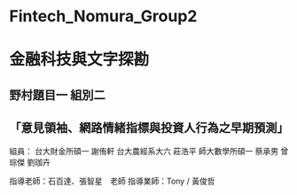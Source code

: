 # Fintech_Nomura_Group2

# 金融科技與文字探勘
## 野村題目一 組別二
## 「意見領袖、網路情緒指標與投資人行為之早期預測」

組員：
台大財金所碩一  謝侑軒
台大農經系大六  莊浩平
師大數學所碩一  蔡承男
曾琮傑
劉珈卉

指導老師：石百達、張智星　老師
指導業師：Tony / 黃俊哲
